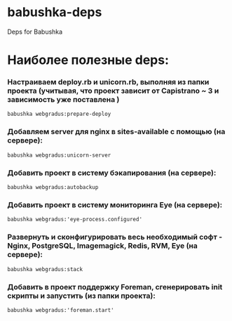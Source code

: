 babushka-deps
=============

Deps for Babushka

Наиболее полезные deps:
======================

### Настраиваем deploy.rb и unicorn.rb, выполняя из папки проекта (учитывая, что проект зависит от Capistrano ~ 3 и зависимость уже поставлена )

    babushka webgradus:prepare-deploy

### Добавляем server для nginx в sites-available с помощью (на сервере):

    babushka webgradus:unicorn-server

### Добавить проект в систему бэкапирования (на сервере):

    babushka webgradus:autobackup

### Добавить проект в систему мониторинга Eye (на сервере):

    babushka webgradus:'eye-process.configured'
    
### Развернуть и сконфигурировать весь необходимый софт - Nginx, PostgreSQL, Imagemagick, Redis, RVM, Eye (на сервере):

    babushka webgradus:stack
    
### Добавить в проект поддержку Foreman, сгенерировать init скрипты и запустить (из папки проекта):

    babushka webgradus:'foreman.start'
